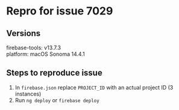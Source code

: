 # Repro for issue 7029

## Versions

firebase-tools: v13.7.3<br>
platform: macOS Sonoma 14.4.1

## Steps to reproduce issue

1. In `firebase.json` replace `PROJECT_ID` with an actual project ID (3 instances)
1. Run `ng deploy` or `firebase deploy`

